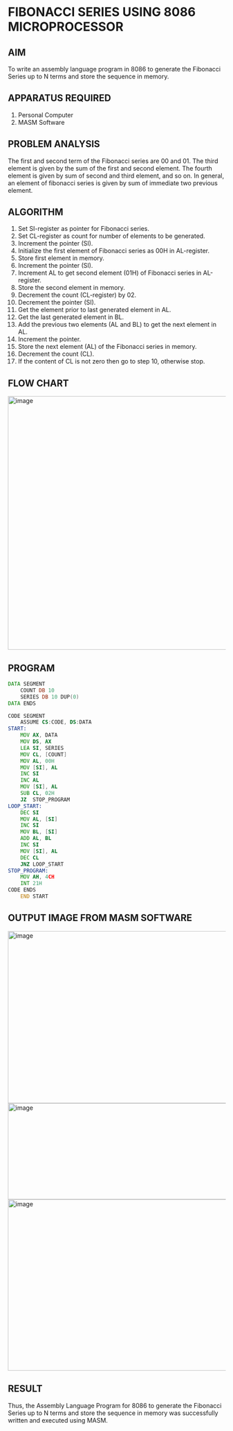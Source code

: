 # FIBONACCI SERIES USING 8086 MICROPROCESSOR

## AIM
To write an assembly language program in 8086 to generate the Fibonacci Series up to N terms and store the sequence in memory.

## APPARATUS REQUIRED


1. Personal Computer
2. MASM Software

## PROBLEM ANALYSIS
The first and second term of the Fibonacci series are 00 and 01. The third element is given by the sum of the first and second element. The fourth element is given by sum of second and third element, and so on. In general, an element of fibonacci series is given by sum of immediate two previous element.

## ALGORITHM
1. Set SI-register as pointer for Fibonacci series.
2. Set CL-register as count for number of elements to be generated.
3. Increment the pointer (SI).
4. Initialize the first element of Fibonacci series as 00H in AL-register.
5. Store first element in memory.
6. Increment the pointer (SI).
7. Increment AL to get second element (01H) of Fibonacci series in AL-register.
8. Store the second element in memory.
9. Decrement the count (CL-register) by 02.
10. Decrement the pointer (SI).
11. Get the element prior to last generated element in AL.
12. Get the last generated element in BL.
13. Add the previous two elements (AL and BL) to get the next element in AL.
14. Increment the pointer.
15. Store the next element (AL) of the Fibonacci series in memory.
16. Decrement the count (CL).
17. If the content of CL is not zero then go to step 10, otherwise stop.

## FLOW CHART
<img width="967" height="585" alt="image" src="https://github.com/user-attachments/assets/7dd62d35-fc40-403a-894f-cf84e620a8ac" />






## PROGRAM
```asm
DATA SEGMENT
    COUNT DB 10
    SERIES DB 10 DUP(0)
DATA ENDS

CODE SEGMENT
    ASSUME CS:CODE, DS:DATA
START:           
    MOV AX, DATA
    MOV DS, AX
    LEA SI, SERIES
    MOV CL, [COUNT]
    MOV AL, 00H
    MOV [SI], AL
    INC SI
    INC AL
    MOV [SI], AL
    SUB CL, 02H
    JZ  STOP_PROGRAM
LOOP_START:
    DEC SI
    MOV AL, [SI]
    INC SI
    MOV BL, [SI]
    ADD AL, BL
    INC SI
    MOV [SI], AL
    DEC CL
    JNZ LOOP_START
STOP_PROGRAM:
    MOV AH, 4CH
    INT 21H
CODE ENDS
    END START
```






## OUTPUT IMAGE FROM MASM SOFTWARE

<img width="643" height="397" alt="image" src="https://github.com/user-attachments/assets/b4be7f7f-8784-4375-8d5e-c9ccfa68968f" />



<img width="643" height="222" alt="image" src="https://github.com/user-attachments/assets/a2186cb3-f924-41f5-8dc0-a3d04ded28ad" />




<img width="636" height="395" alt="image" src="https://github.com/user-attachments/assets/25564b43-eff1-498e-a494-24fcd2fd8068" />

## RESULT
Thus, the Assembly Language Program for 8086 to generate the Fibonacci Series up to N terms and store the sequence in memory was successfully written and executed using MASM.
